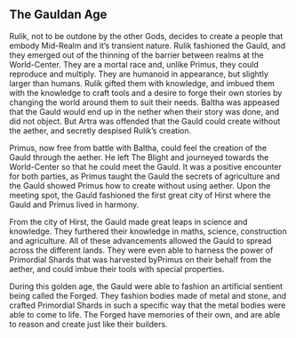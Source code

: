 ## The Gauldan Age

Rulik, not to be outdone by the other Gods, decides to create a people that embody Mid-Realm and it’s transient nature. Rulik fashioned the Gauld, and they emerged out of the thinning of the barrier between realms at the World-Center. They are a mortal race and, unlike Primus, they could reproduce and multiply. They are humanoid in appearance, but slightly larger than humans. Rulik gifted them with knowledge, and imbued them with the knowledge to craft tools and a desire to forge their own stories by changing the world around them to suit their needs. Baltha was appeased that the Gauld would end up in the nether when their story was done, and did not object. But Artra was offended that the Gauld could create without the aether, and secretly despised Rulik’s creation.

Primus, now free from battle with Baltha, could feel the creation of the Gauld through the aether. He left The Blight and journeyed towards the World-Center so that he could meet the Gauld. It was a positive encounter for both parties, as Primus taught the Gauld the secrets of agriculture and the Gauld showed Primus how to create without using aether. Upon the meeting spot, the Gauld fashioned the first great city of Hirst where the Gauld and Primus lived in harmony.

From the city of Hirst, the Gauld made great leaps in science and knowledge. They furthered their knowledge in maths, science, construction and agriculture. All of these advancements allowed the Gauld to spread across the different lands. They were even able to harness the power of Primordial Shards that was harvested byPrimus on their behalf from the aether, and could imbue their tools with special properties.

During this golden age, the Gauld were able to fashion an artificial sentient being called the Forged. They fashion bodies made of metal and stone, and crafted Primordial Shards in such a specific way that the metal bodies were able to come to life. The Forged have memories of their own, and are able to reason and create just like their builders.
